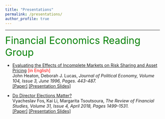 ```yaml
---
title: "Presentations"
permalink: /presentations/
author_profile: true
---
```


---

<font size="6" color="green">Financial Economics Reading Group</font> 

- [Evaluating the Effects of Incomplete Markets on Risk Sharing and Asset Pricing]() <font color="red">[in English]</font> <br>
  John Heaton, Deborah J. Lucas, <i> Journal of Political Economy, Volume 104, Issue 3, June 1996, Pages. 443-487. </i><br>
  [[Paper]](https://www.jstor.org/stable/2138860)
  [[Presentation Slides]]()


- [Do Director Elections Matter?](https://teias.institute/seminar-2/) <br>
  Vyacheslav Fos‚ Kai Li, Margarita Tsoutsoura, <i> The Review of Financial Studies, Volume 31, Issue 4, April 2018, Pages 1499–1531. </i><br>
  [[Paper]](https://doi.org/10.1093/rfs/hhx078)
  [[Presentation Slides]]()
